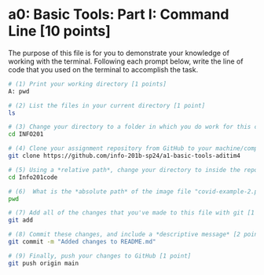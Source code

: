 # a0: Basic Tools: Part I: Command Line [10 points]

The purpose of this file is for you to demonstrate your knowledge of working with the terminal. Following each prompt below, write the line of code that you used on the terminal to accomplish the task.

```bash
# (1) Print your working directory [1 points]
A: pwd

# (2) List the files in your current directory [1 point]
ls

# (3) Change your directory to a folder in which you do work for this class (if you haven't created such a folder, please do so now — perhaps titled "INFO201") [1 point]
cd INFO201

# (4) Clone your assignment repository from GitHub to your machine/computer [1 point]
git clone https://github.com/info-201b-sp24/a1-basic-tools-aditim4

# (5) Using a *relative path*, change your directory to inside the repository you just cloned [1 point]
cd Info201code

# (6)  What is the *absolute path* of the image file "covid-example-2.png"? (You can answer the absolute path on your own computer, or the absolute path only within the GitHub repository) [1 points]
pwd

# (7) Add all of the changes that you've made to this file with git [1 point]
git add

# (8) Commit these changes, and include a *descriptive message* [2 points]
git commit -m "Added changes to README.md"

# (9) Finally, push your changes to GitHub [1 point]
git push origin main

```
